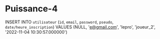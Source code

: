 # Puissance-4

INSERT INTO `utilisateur` (`id`, `email`, `password`, `pseudo`, `date/heure_inscription`) VALUES (NULL, 'e@gmail.com', 'lepro', 'joueur_2', '2022-11-04 10:30:57.000000')
